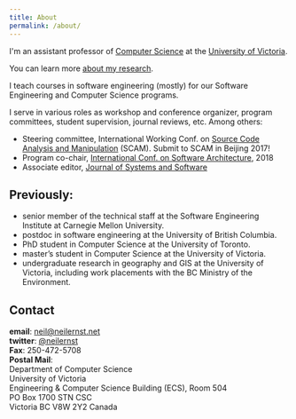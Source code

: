 ```yaml
---
title: About
permalink: /about/
---
```


<!-- <img src="/images/neil-ernst-small.jpg" alt="My profile pic" class="l-img">
 -->
I'm an assistant professor of [Computer Science](http://www.uvic.ca/engineering/computerscience/index.php) at the [University of Victoria](http://www.uvic.ca).

You can learn more [about my research](/research).

I teach courses in software engineering (mostly) for our Software Engineering and Computer Science programs. 

I serve in various roles as workshop and conference organizer, program committees, student supervision, journal reviews, etc. Among others:

* Steering committee, International Working Conf. on [Source Code Analysis and Manipulation](http://www.ieee-scam.org) (SCAM). Submit to SCAM in Beijing 2017!
* Program co-chair, [International Conf. on Software Architecture](http://icsa-conferences.org), 2018
* Associate editor, [Journal of Systems and Software](https://www.journals.elsevier.com/journal-of-systems-and-software)

## Previously:

* senior member of the technical staff at the Software Engineering Institute at Carnegie Mellon University.
* postdoc in software engineering at the University of British Columbia.
* PhD student in Computer Science at the University of Toronto.
* master’s student in Computer Science at the University of Victoria.
* undergraduate research in geography and GIS at the University of Victoria, including work placements with the BC Ministry of the Environment.

## Contact
**email**: [neil@neilernst.net](mailto:neil@neilernst.net)<br/>
**twitter**: [@neilernst](https://twitter.com/neilernst)<br/>
**Fax**:  250-472-5708<br/>
**Postal Mail**:<br/>
Department of Computer Science<br/>
University of Victoria<br/>
Engineering & Computer Science Building (ECS), Room 504<br/>
PO Box 1700 STN CSC<br/>
Victoria BC V8W 2Y2 Canada
